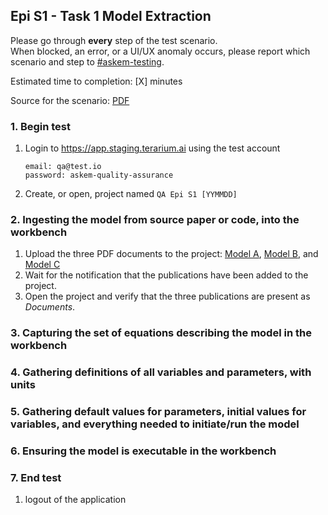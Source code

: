 ## Epi S1 - Task 1 Model Extraction

Please go through __every__ step of the test scenario.\
When blocked, an error, or a UI/UX anomaly occurs, please report which scenario and step to [\#askem-testing](https://unchartedsoftware.slack.com/archives/C06FGLXB2CE).

Estimated time to completion: [X] minutes

Source for the scenario: [PDF](https://github.com/DARPA-ASKEM/program-milestones/blob/main/18-month-milestone/evaluation/Epi%20Use%20Case/ASKEM_18Month_Epi_Evaluation_Scenarios_03.22.2024_FINAL.pdf)

### 1. Begin test
1. Login to https://app.staging.terarium.ai using the test account
    ```
    email: qa@test.io
    password: askem-quality-assurance
    ```
2. Create, or open, project named `QA Epi S1 [YYMMDD]`

### 2. Ingesting the model from source paper or code, into the workbench
1. Upload the three PDF documents to the project: [Model A](https://drive.google.com/file/d/1118EP5XH7xysXJueCPhtza03Z-WHkTYe/view?usp=drive_link), [Model B](https://drive.google.com/file/d/13lpv-ddAzg5Sjz43hX12TJ58GrN8cJwL/view?usp=drive_link), and [Model C](https://drive.google.com/file/d/1Ij0KxffUovIxRBjMFDP5PQQfVWLWbg3J/view?usp=drive_link)
2. Wait for the notification that the publications have been added to the project.
3. Open the project and verify that the three publications are present as _Documents_.

### 3. Capturing the set of equations describing the model in the workbench
### 4. Gathering definitions of all variables and parameters, with units
### 5. Gathering default values for parameters, initial values for variables, and everything needed to initiate/run the model
### 6. Ensuring the model is executable in the workbench

### 7. End test
1. logout of the application 
